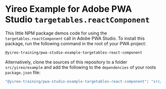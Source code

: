 # Yireo Example for Adobe PWA Studio `targetables.reactComponent` 

This little NPM package demos code for using the `targetables.reactComponent` call in Adobe PWA Studio. To install this package, run the following command in the root of your PWA project:

```bash
@yireo-training/pwa-studio-example-targetables-react-component
```

Alternatively, clone the sources of this repository to a folder `src/yireo/example` and add the following to the `dependencies` of your roots `package.json` file:

```bash
"@yireo-training/pwa-studio-example-targetables-react-component": "src/yireo/example",
```

